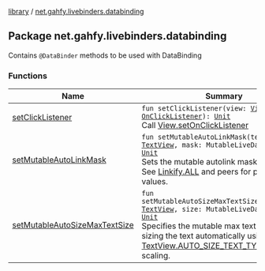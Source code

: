 [library](../index.md) / [net.gahfy.livebinders.databinding](./index.md)

## Package net.gahfy.livebinders.databinding

Contains `@DataBinder` methods to be used with DataBinding

### Functions

| Name | Summary |
|---|---|
| [setClickListener](set-click-listener.md) | `fun setClickListener(view: `[`View`](https://developer.android.com/reference/android/view/View.html)`, l: `[`OnClickListener`](https://developer.android.com/reference/android/view/View/OnClickListener.html)`): `[`Unit`](https://kotlinlang.org/api/latest/jvm/stdlib/kotlin/-unit/index.html)<br>Call [View.setOnClickListener](https://developer.android.com/reference/android/view/View.html#setOnClickListener(android.view.View.OnClickListener)) |
| [setMutableAutoLinkMask](set-mutable-auto-link-mask.md) | `fun setMutableAutoLinkMask(textView: `[`TextView`](https://developer.android.com/reference/android/widget/TextView.html)`, mask: MutableLiveData<`[`Int`](https://kotlinlang.org/api/latest/jvm/stdlib/kotlin/-int/index.html)`>?): `[`Unit`](https://kotlinlang.org/api/latest/jvm/stdlib/kotlin/-unit/index.html)<br>Sets the mutable autolink mask of the text. See [Linkify.ALL](https://developer.android.com/reference/android/text/util/Linkify.html#ALL) and peers for possible values. |
| [setMutableAutoSizeMaxTextSize](set-mutable-auto-size-max-text-size.md) | `fun setMutableAutoSizeMaxTextSize(textView: `[`TextView`](https://developer.android.com/reference/android/widget/TextView.html)`, size: MutableLiveData<`[`Int`](https://kotlinlang.org/api/latest/jvm/stdlib/kotlin/-int/index.html)`>?): `[`Unit`](https://kotlinlang.org/api/latest/jvm/stdlib/kotlin/-unit/index.html)<br>Specifies the mutable max text size when sizing the text automatically using [TextView.AUTO_SIZE_TEXT_TYPE_UNIFORM](https://developer.android.com/reference/android/widget/TextView.html#AUTO_SIZE_TEXT_TYPE_UNIFORM) scaling. |
